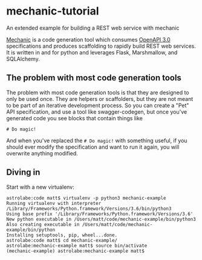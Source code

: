 # mechanic-tutorial
An extended example for building a REST web service with mechanic

[Mechanic](https://github.com/factioninc/mechanic) is a code generation tool which consumes [OpenAPI 3.0](https://www.openapis.org/) specifications and produces scaffolding to rapidly build REST web services. It is written in and for python and leverages Flask, Marshmallow, and SQLAlchemy.

## The problem with most code generation tools

The problem with most code generation tools is that they are designed to only be used once. They are helpers or scaffolders, but they are not meant to be part of an iterative development process. So you can create a "Pet" API specification, and use a tool like swagger-codegen, but once you've generated code you see blocks that contain things like

```
# Do magic!
```

And when you've replaced the `# Do magic!` with something useful, if you should ever modify the specification and want to run it again, you will overwrite anything modified.

## Diving in

Start with a new virtualenv:

```ShellSession
astrolabe:code matt$ virtualenv -p python3 mechanic-example
Running virtualenv with interpreter /Library/Frameworks/Python.framework/Versions/3.6/bin/python3
Using base prefix '/Library/Frameworks/Python.framework/Versions/3.6'
New python executable in /Users/matt/code/mechanic-example/bin/python3
Also creating executable in /Users/matt/code/mechanic-example/bin/python
Installing setuptools, pip, wheel...done.
astrolabe:code matt$ cd mechanic-example/
astrolabe:mechanic-example matt$ source bin/activate
(mechanic-example) astrolabe:mechanic-example matt$
```

